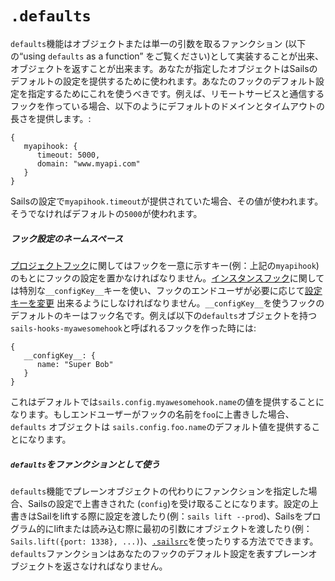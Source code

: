 # `.defaults`

`defaults`機能はオブジェクトまたは単一の引数を取るファンクション (以下の&ldquo;using `defaults` as a function&rdquo; をご覧ください)として実装することが出来、オブジェクトを返すことが出来ます。あなたが指定したオブジェクトはSailsのデフォルトの設定を提供するために使われます。あなたのフックのデフォルト設定を指定するためにこれを使うべきです。例えば、リモートサービスと通信するフックを作っている場合、以下のようにデフォルトのドメインとタイムアウトの長さを提供します。:

```
{
   myapihook: {
      timeout: 5000,
      domain: "www.myapi.com"
   }
}
```

Sailsの設定で`myapihook.timeout`が提供されていた場合、その値が使われます。そうでなければデフォルトの`5000`が使われます。

##### フック設定のネームスペース
[プロジェクトフック](http://sailsjs.org/documentation/concepts/extending-sails/Hooks?q=types-of-hooks)に関してはフックを一意に示すキー(例：上記の`myapihook`)のもとにフックの設定を置かなければなりません。[インスタンスフック](http://sailsjs.org/documentation/concepts/extending-sails/Hooks?q=types-of-hooks)に関しては特別な`__configKey__`キーを使い、フックのエンドユーザが必要に応じて[設定キーを変更](http://sailsjs.org/documentation/concepts/extending-sails/Hooks/usinghooks.html?q=changing-the-way-sails-loads-an-installable-hook) 出来るようにしなければなりません。`__configKey__`を使うフックのデフォルトのキーはフック名です。例えば以下の`defaults`オブジェクトを持つ`sails-hooks-myawesomehook`と呼ばれるフックを作った時には:

```
{
   __configKey__: {
      name: "Super Bob"
   }
}
```

これはデフォルトでは`sails.config.myawesomehook.name`の値を提供することになります。もしエンドユーザーがフックの名前を`foo`に上書きした場合、`defaults` オブジェクトは `sails.config.foo.name`のデフォルト値を提供することになります。

##### `defaults`をファンクションとして使う

`defaults`機能でプレーンオブジェクトの代わりにファンクションを指定した場合、Sailsの設定で上書きされた (`config`)を受け取ることになります。設定の上書きはSailをliftする際に設定を渡したり(例：`sails lift --prod`)、Sailsをプログラム的にliftまたは読み込む際に最初の引数にオブジェクトを渡したり(例：`Sails.lift({port: 1338}, ...)`)、[`.sailsrc`](http://sailsjs.org/documentation/anatomy/myApp/sailsrc.html)を使ったりする方法でできます。`defaults`ファンクションはあなたのフックのデフォルト設定を表すプレーンオブジェクトを返さなければなりません。

<docmeta name="uniqueID" value="Hooks75003">
<docmeta name="displayName" value=".defaults">
<docmeta name="stabilityIndex" value="3">
